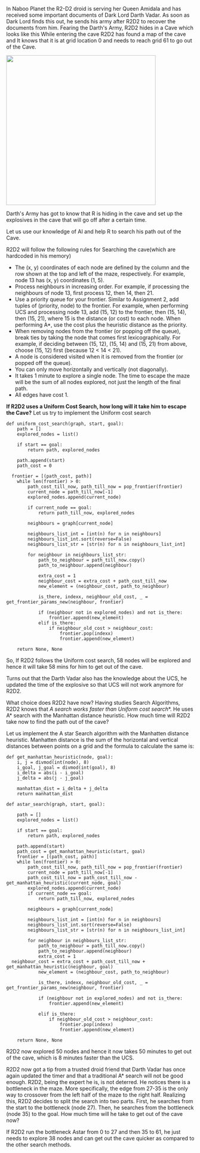 In Naboo Planet the R2-D2 droid is serving her Queen Amidala and has received some important documents of Dark Lord Darth Vadar.
As soon as Dark Lord finds this out, he sends his army after R2D2 to recover the documents from him.  Fearing the Darth's Army, R2D2 hides in a Cave which looks like this
While entering the cave R2D2 has found a map of the cave and It knows that it is at grid location 0 and needs to reach grid 61 to go out of the Cave.

<img src="https://raw.githubusercontent.com/fakemonk1/AI-Search-Algorithms-Implementations/master/images/search_grid.png" width="400" height="400" align="middle" />


Darth's Army has got to know that R is hiding in the cave and set up the explosives in the cave that will go off after a certain time.

Let us use our knowledge of AI and help R to search his path out of the Cave.

R2D2 will follow the following rules for Searching the cave(which are hardcoded in his memory)

- The (x, y) coordinates of each node are defined by the column and the row shown at the top and left of the maze, respectively. For example, node 13 has (x, y) coordinates (1, 5). 
- Process neighbours in increasing order. For example, if processing the neighbours of node 13, first process 12, then 14, then 21.
- Use a priority queue for your frontier. Similar to Assignment 2, add tuples of (priority, node) to the frontier. For example, when performing UCS and processing node 13, add (15, 12) to the frontier, then (15, 14), then (15, 21), where 15 is the distance (or cost) to each node. When performing A*, use the cost plus the heuristic distance as the priority.
- When removing nodes from the frontier (or popping off the queue), break ties by taking the node that comes first lexicographically. For example, if deciding between (15, 12), (15, 14) and (15, 21) from above, choose (15, 12) first (because 12 < 14 < 21).
- A node is considered visited when it is removed from the frontier (or popped off the queue). 
- You can only move horizontally and vertically (not diagonally).
- It takes 1 minute to explore a single node. The time to escape the maze will be the sum of all nodes explored, not just the length of the final path.
- All edges have cost 1.

**If R2D2 uses a Uniform Cost Search, how long will it take him to escape the Cave?**
Let us try to implement the Uniform cost search
```
def uniform_cost_search(graph, start, goal):  
    path = []  
    explored_nodes = list()  
  
    if start == goal:  
        return path, explored_nodes  
  
    path.append(start)  
    path_cost = 0  
  
  frontier = [(path_cost, path)]  
    while len(frontier) > 0:  
        path_cost_till_now, path_till_now = pop_frontier(frontier)  
        current_node = path_till_now[-1]  
        explored_nodes.append(current_node)  
  
        if current_node == goal:  
            return path_till_now, explored_nodes  
  
        neighbours = graph[current_node]  
  
        neighbours_list_int = [int(n) for n in neighbours]  
        neighbours_list_int.sort(reverse=False)  
        neighbours_list_str = [str(n) for n in neighbours_list_int]  
  
        for neighbour in neighbours_list_str:  
            path_to_neighbour = path_till_now.copy()  
            path_to_neighbour.append(neighbour)  
  
            extra_cost = 1  
            neighbour_cost = extra_cost + path_cost_till_now  
            new_element = (neighbour_cost, path_to_neighbour)  
  
            is_there, indexx, neighbour_old_cost, _ = get_frontier_params_new(neighbour, frontier)  
  
            if (neighbour not in explored_nodes) and not is_there:  
                frontier.append(new_element)  
            elif is_there:  
                if neighbour_old_cost > neighbour_cost:  
                    frontier.pop(indexx)  
                    frontier.append(new_element)  
  
    return None, None
```
So, If R2D2 follows the Uniform cost search, 58 nodes will be explored and hence it will take 58 mins for him to get out of the cave.

Turns out that the Darth Vadar also has the knowledge about the UCS, he updated the time of the explosive so that UCS will not work anymore for R2D2.

What choice does R2D2 have now?
Having studies Search Algorithms, R2D2 knows that **A* search works faster than Uniform cost search**. He uses A* search with the Manhattan distance heuristic. How much time will R2D2 take now to find the path out of the cave?

Let us implement the A star Search algorithm with the Manhatten distance heuristic.
Manhatten distance is the sum of the horizontal and vertical distances between points on a grid and the formula to calculate the same is:

```
def get_manhattan_heuristic(node, goal):  
    i, j = divmod(int(node), 8)  
    i_goal, j_goal = divmod(int(goal), 8)  
    i_delta = abs(i - i_goal)  
    j_delta = abs(j - j_goal)  
  
    manhattan_dist = i_delta + j_delta  
    return manhattan_dist
```
```
def astar_search(graph, start, goal):  
  
    path = []  
    explored_nodes = list()  
  
    if start == goal:  
        return path, explored_nodes  
  
    path.append(start)  
    path_cost = get_manhattan_heuristic(start, goal)  
    frontier = [(path_cost, path)]  
    while len(frontier) > 0:  
        path_cost_till_now, path_till_now = pop_frontier(frontier)  
        current_node = path_till_now[-1]  
        path_cost_till_now = path_cost_till_now - get_manhattan_heuristic(current_node, goal)  
        explored_nodes.append(current_node)  
        if current_node == goal:  
            return path_till_now, explored_nodes  
  
        neighbours = graph[current_node]  
  
        neighbours_list_int = [int(n) for n in neighbours]  
        neighbours_list_int.sort(reverse=False)  
        neighbours_list_str = [str(n) for n in neighbours_list_int]  
  
        for neighbour in neighbours_list_str:  
            path_to_neighbour = path_till_now.copy()  
            path_to_neighbour.append(neighbour)  
            extra_cost = 1  
  neighbour_cost = extra_cost + path_cost_till_now + get_manhattan_heuristic(neighbour, goal)  
            new_element = (neighbour_cost, path_to_neighbour)  
  
            is_there, indexx, neighbour_old_cost, _ = get_frontier_params_new(neighbour, frontier)  
  
            if (neighbour not in explored_nodes) and not is_there:  
                frontier.append(new_element)  
  
            elif is_there:  
                if neighbour_old_cost > neighbour_cost:  
                    frontier.pop(indexx)  
                    frontier.append(new_element)  
  
    return None, None
```
R2D2 now explored 50 nodes and hence it now takes 50 minutes to get out of the cave, which is 8 minutes faster than the UCS.

R2D2 now got a tip from a trusted droid friend that Darth Vadar has once again updated the timer and that a traditional A* search will not be good enough.
R2D2, being the expert he is, is not deterred. He notices there is a bottleneck in the maze. More specifically, the edge from 27-35 is the only way to crossover from the left half of the maze to the right half. Realizing this, R2D2 decides to split the search into two parts. First, he searches from the start to the bottleneck (node 27). Then, he searches from the bottleneck (node 35) to the goal. How much time will he take to get out of the cave now?

If R2D2 run the bottleneck Astar from 0 to 27 and then 35 to 61, he just needs to explore 38 nodes and can get out the cave quicker as compared to the other search methods.
